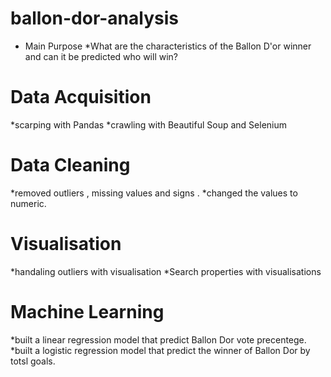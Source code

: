 # ballon-dor-analysis
* Main Purpose
*What are the characteristics of the Ballon D'or winner and can it be predicted who will win?

# Data Acquisition
*scarping with Pandas
*crawling with Beautiful Soup and Selenium

# Data Cleaning
*removed outliers , missing values and signs .
*changed the values to numeric.

# Visualisation
*handaling outliers with visualisation
*Search properties with visualisations

# Machine Learning
*built a linear regression model that predict Ballon Dor vote precentege.
*built a logistic regression model that predict the winner of Ballon Dor by totsl goals.
